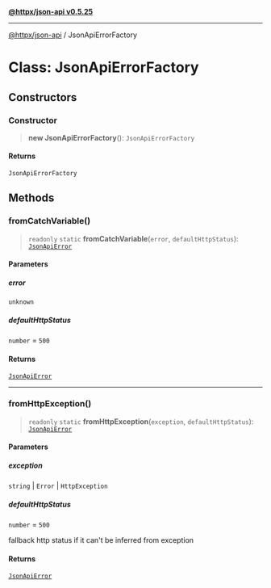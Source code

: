 [**@httpx/json-api v0.5.25**](../README.md)

***

[@httpx/json-api](../README.md) / JsonApiErrorFactory

# Class: JsonApiErrorFactory

## Constructors

### Constructor

> **new JsonApiErrorFactory**(): `JsonApiErrorFactory`

#### Returns

`JsonApiErrorFactory`

## Methods

### fromCatchVariable()

> `readonly` `static` **fromCatchVariable**(`error`, `defaultHttpStatus`): [`JsonApiError`](../type-aliases/JsonApiError.md)

#### Parameters

##### error

`unknown`

##### defaultHttpStatus

`number` = `500`

#### Returns

[`JsonApiError`](../type-aliases/JsonApiError.md)

***

### fromHttpException()

> `readonly` `static` **fromHttpException**(`exception`, `defaultHttpStatus`): [`JsonApiError`](../type-aliases/JsonApiError.md)

#### Parameters

##### exception

`string` | `Error` | `HttpException`

##### defaultHttpStatus

`number` = `500`

fallback http status if it can't be inferred from exception

#### Returns

[`JsonApiError`](../type-aliases/JsonApiError.md)
